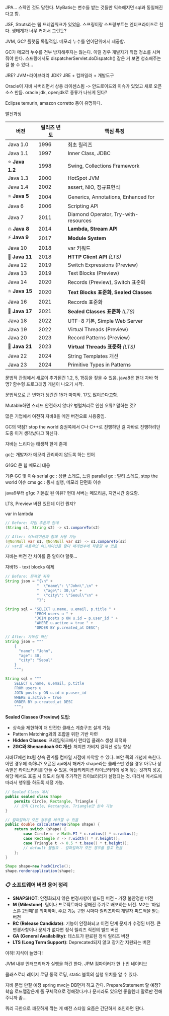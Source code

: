 JPA... 스펙인 것도 말한다.
MyBatis는 변수들 받는 것들만 익숙해지면 sql과 동일해진다고 함.

JSF, Struts라는 웹 프레임워크가 있었음.
스프링이랑 스프링부트는 엔터프라이즈로 친다. 생태계가 너무 커져서 그런듯?

JVM, GC?
플랫폼 독립적임. 메모리 누수를 언어단위에서 제공함.

GC가 메모리 누수를 전부 방지해주지는 않는다. 이럴 경우 개발자가 직접 청소를 시켜줘야 한다. 스프링에서도 dispatcherServlet.doDispatch() 같은 거 보면 청소해주는 걸 볼 수 있다...

JRE? JVM+라이브러리
JDK? JRE + 컴파일러 + 개발도구

Oracle이 자바 사버리면서 상용 라이센스됨 -> 안드로이드와 이슈가 있었고 새로 오픈소스 만듬.
oracle jdk, openjdk로 종류가 나뉘게 된다?

Eclipse temurin, amazon corretto 등이 유명하다.

발전과정

| 버전             | 릴리즈 년도 | 핵심 특징                                |
| -------------- | ------ | ------------------------------------ |
| Java 1.0       | 1996   | 최초 릴리즈                               |
| Java 1.1       | 1997   | Inner Class, JDBC                    |
| ⭐ **Java 1.2** | 1998   | Swing, Collections Framework         |
| Java 1.3       | 2000   | HotSpot JVM                          |
| Java 1.4       | 2002   | assert, NIO, 정규표현식                   |
| ⭐ **Java 5**   | 2004   | Generics, Annotations, Enhanced for  |
| Java 6         | 2006   | Scripting API                        |
| Java 7         | 2011   | Diamond Operator, Try-with-resources |
| 🔥 **Java 8**  | 2014   | **Lambda, Stream API**               |
| ⚡ **Java 9**   | 2017   | **Module System**                    |
| Java 10        | 2018   | var 키워드                              |
| 🎯 **Java 11** | 2018   | **HTTP Client API** _(LTS)_          |
| Java 12        | 2019   | Switch Expressions (Preview)         |
| Java 13        | 2019   | Text Blocks (Preview)                |
| Java 14        | 2020   | Records (Preview), Switch 표준화        |
| ⭐ **Java 15**  | 2020   | **Text Blocks 표준화, Sealed Classes**  |
| Java 16        | 2021   | Records 표준화                          |
| 🎯 **Java 17** | 2021   | **Sealed Classes 표준화** _(LTS)_       |
| Java 18        | 2022   | UTF-8 기본, Simple Web Server          |
| Java 19        | 2022   | Virtual Threads (Preview)            |
| Java 20        | 2023   | Record Patterns (Preview)            |
| 🚀 **Java 21** | 2023   | **Virtual Threads 표준화** _(LTS)_      |
| Java 22        | 2024   | String Templates 개선                  |
| Java 23        | 2024   | Primitive Types in Patterns          |

문법적 관점에서 새로이 추가된건 1.2, 5, 15등을 짚을 수 있음.
java8은 현대 자바 혁명? 함수형 프로그래밍 개념이 나오기 시작.

문법적으로 큰 변화가 생긴건 15가 마지막. 17도 많이쓴다고함.


Mutable하면 스레드 안전하지 않다? 병렬처리로 인한 오류? 말하는 것?

많은 기업에서 여전히 자바8을 메인 버전으로 사용중임.

GC의 약점? stop the world
증권쪽에서 C나 C++로 진행하던 걸 자바로 진행하려던 도중 이거 생각났다고 하신다.

자바는 느리다는 태생적 한계 존재

gc는 개발자가 메모리 관리하지 않도록 하는 언어

G1GC
큰 힙 메모리 대응

기존 GC 및 이슈
serial gc : 싱글 스레드, 느림
parallel gc : 멀티 스레드, stop the world 이슈
cms gc : 동시 실행, 메모리 단편화 이슈

java9부터 g1gc 기본값 된 이유?
현대 서버는 메모리큼, 지연시간 중요함.

LTS, Preview 버전 있던데 이건 뭔지?

var in lambda
```java
// Before: 타입 추론의 한계
(String s1, String s2) -> s1.compareTo(s2)

// After: 어노테이션과 함께 사용 가능
(@NonNull var s1, @NonNull var s2) -> s1.compareTo(s2)
// var를 사용하면 어노테이션을 람다 매개변수에 적용할 수 있음
```

자바는 버전 간 차이를 좀 알아야 할듯...

자바15 - text blocks
예제
```java
// Before: 문자열 지옥
String json = "{\n" +
              "  \"name\": \"John\",\n" +
              "  \"age\": 30,\n" +
              "  \"city\": \"Seoul\"\n" +
              "}";

String sql = "SELECT u.name, u.email, p.title " +
             "FROM users u " +
             "JOIN posts p ON u.id = p.user_id " +
             "WHERE u.active = true " +
             "ORDER BY p.created_at DESC";

// After: 가독성 혁신
String json = """
    {
      "name": "John",
      "age": 30,
      "city": "Seoul"
    }
    """;

String sql = """
    SELECT u.name, u.email, p.title
    FROM users u
    JOIN posts p ON u.id = p.user_id
    WHERE u.active = true
    ORDER BY p.created_at DESC
    """;
```

**Sealed Classes (Preview) 도입:**

- 상속을 제한하여 더 안전한 클래스 계층구조 설계 가능
- Pattern Matching과의 조합을 위한 기반 마련
- **Hidden Classes**: 프레임워크에서 런타임 클래스 생성 최적화
- **ZGC와 Shenandoah GC 개선**: 저지연 가비지 컬렉션 성능 향상

자바17에선 lts됨
상속 관계를 컴파일 시점에 파악할 수 있다.
보안 쪽의 개념에 속한다.
어떤 경우에 속하냐?
오픈된 api에서 해커가 shape라는 클래스만 있을 경우 아무나 상속받은 라이브러리를 만들 수 있음.
어플리케이션 라이브러리에 섞어 놓는 것까지 성공, 해당 메서드 호출 시 의도치 않게 추가적인 라이브러리가 실행되는 것.
따라서 메서드에 따라서 행위를 하도록 지정 가능.

```java
// Sealed Class 예시
public sealed class Shape 
    permits Circle, Rectangle, Triangle {
    // 오직 Circle, Rectangle, Triangle만 상속 가능
}

// 컴파일러가 모든 경우를 체크할 수 있음
public double calculateArea(Shape shape) {
    return switch (shape) {
        case Circle c -> Math.PI * c.radius() * c.radius();
        case Rectangle r -> r.width() * r.height();
        case Triangle t -> 0.5 * t.base() * t.height();
        // default 불필요 - 컴파일러가 모든 경우를 알고 있음
    };
}

Shape shape=new hackCircle();
shape.renderapplication(shape);
```


### 📋 소프트웨어 버전 용어 정리

- **SNAPSHOT**: 안정화되지 않은 변경사항이 빌드된 버전 - 가장 불안정한 버전
- **M (Milestone)**: 팀이나 프로젝트마다 정해진 주기로 배포하는 버전. M2는 '마일스톤 2번째'를 의미하며, 주요 기능 구현 시마다 릴리즈하여 개발자 피드백을 받는 버전
- **RC (Release Candidate)**: 기능이 안정화되고 이전 단계 문제가 수정된 버전. 큰 변경사항이나 문제가 없다면 정식 릴리즈 직전의 빌드 버전
- **GA (General Availability)**: 테스트가 완료된 정식 릴리즈 버전
- **LTS (Long Term Support)**: Deprecated되지 않고 장기간 지원되는 버전

아하! 지식이 늘었다!


JVM 내부
인터프리터가 실행을 하긴 한다.
JPM 컴파이러가 한 ㅏ번 네이티브

클래스로더
레이지 로딩
동적 로딩,  static 블록의 실행 위치를 알 수 있다.


자바 문법 만질 예정
spring mvc는 DB먼저 하고 간다.
PrepareStatement 할 예정?
학습 로드맵같은게 좀 구체적으로 정해졌다거나 문서라도 있으면 좋을텐데 말로만 전해주니까 좀...

쿼리 극한으로 깨끗하게 깎는 게 예전 스타일
요즘은 간단하게 조인하면 된다.
